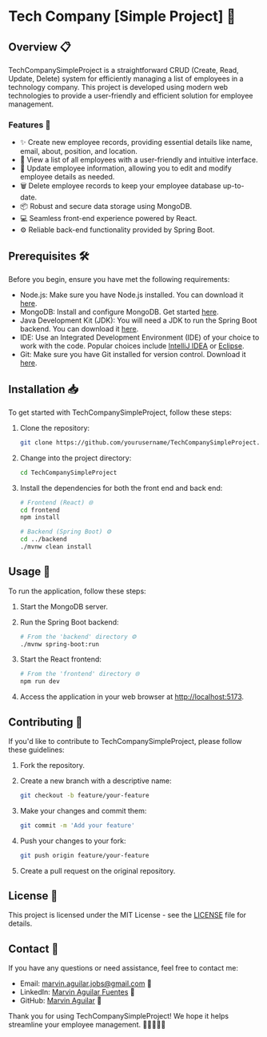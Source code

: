 # Tech Company [Simple Project] 🚀

## Overview 📋

TechCompanySimpleProject is a straightforward CRUD (Create, Read, Update, Delete) system for efficiently managing a list of employees in a technology company. This project is developed using modern web technologies to provide a user-friendly and efficient solution for employee management.

### Features 🌟

- ✨ Create new employee records, providing essential details like name, email, about, position, and location.
- 📄 View a list of all employees with a user-friendly and intuitive interface.
- 📝 Update employee information, allowing you to edit and modify employee details as needed.
- 🗑️ Delete employee records to keep your employee database up-to-date.
- 📦 Robust and secure data storage using MongoDB.
- 💻 Seamless front-end experience powered by React.
- ⚙️ Reliable back-end functionality provided by Spring Boot.

## Prerequisites 🛠️

Before you begin, ensure you have met the following requirements:

- Node.js: Make sure you have Node.js installed. You can download it [here](https://nodejs.org/).
- MongoDB: Install and configure MongoDB. Get started [here](https://docs.mongodb.com/manual/installation/).
- Java Development Kit (JDK): You will need a JDK to run the Spring Boot backend. You can download it [here](https://www.oracle.com/java/technologies/javase-downloads.html).
- IDE: Use an Integrated Development Environment (IDE) of your choice to work with the code. Popular choices include [IntelliJ IDEA](https://www.jetbrains.com/idea/) or [Eclipse](https://www.eclipse.org/).
- Git: Make sure you have Git installed for version control. Download it [here](https://git-scm.com/).

## Installation 📥

To get started with TechCompanySimpleProject, follow these steps:

1. Clone the repository:

   ```bash
   git clone https://github.com/yourusername/TechCompanySimpleProject.git
   ```

2. Change into the project directory:

   ```bash
   cd TechCompanySimpleProject
   ```

3. Install the dependencies for both the front end and back end:

   ```bash
   # Frontend (React) 🌐
   cd frontend
   npm install

   # Backend (Spring Boot) ⚙️
   cd ../backend
   ./mvnw clean install
   ```

## Usage 🚦

To run the application, follow these steps:

1. Start the MongoDB server.

2. Run the Spring Boot backend:

   ```bash
   # From the 'backend' directory ⚙️
   ./mvnw spring-boot:run
   ```

3. Start the React frontend:

   ```bash
   # From the 'frontend' directory 🌐
   npm run dev
   ```

4. Access the application in your web browser at [http://localhost:5173](http://localhost:5173).

## Contributing 🤝

If you'd like to contribute to TechCompanySimpleProject, please follow these guidelines:

1. Fork the repository.

2. Create a new branch with a descriptive name:

   ```bash
   git checkout -b feature/your-feature
   ```

3. Make your changes and commit them:

   ```bash
   git commit -m 'Add your feature'
   ```

4. Push your changes to your fork:

   ```bash
   git push origin feature/your-feature
   ```

5. Create a pull request on the original repository.

## License 📜

This project is licensed under the MIT License - see the [LICENSE](LICENSE) file for details.

## Contact 📧

If you have any questions or need assistance, feel free to contact me:

- Email: marvin.aguilar.jobs@gmail.com 📩
- LinkedIn: [Marvin Aguilar Fuentes](https://www.linkedin.com/in/marvin-aguilar-fuentes) 🤖
- GitHub: [Marvin Aguilar](https://github.com/MarvinAguilar) 🚀

Thank you for using TechCompanySimpleProject! We hope it helps streamline your employee management. 🙌👨‍💼👩‍💼
